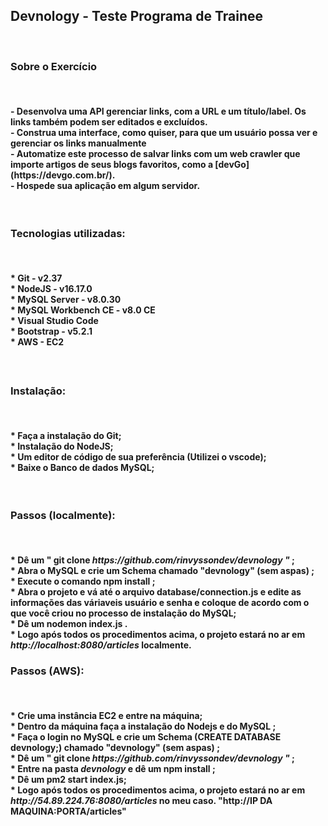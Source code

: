 <h2> Devnology - Teste Programa de Trainee </h2>
<br>
<h3> Sobre o Exercício</h3>
<br>
<h4>
- Desenvolva uma API gerenciar links, com a URL e um título/label. Os links também podem ser editados e excluídos.<br>
- Construa uma interface, como quiser, para que um usuário possa ver e gerenciar os links manualmente <br>
- Automatize este processo de salvar links com um web crawler que importe artigos de seus blogs favoritos, como a [devGo](https://devgo.com.br/). <br>
- Hospede sua aplicação em algum servidor.<br>
</h4>
<br>
<h3> Tecnologias utilizadas: </h3>
<br>
<h4>
* Git - v2.37 <br>
* NodeJS - v16.17.0 <br>
* MySQL Server - v8.0.30 <br>
* MySQL Workbench CE - v8.0 CE <br>
* Visual Studio Code <br>
* Bootstrap - v5.2.1 <br>
* AWS - EC2

<h4>
<br>
<h3> Instalação: </h3>
<br>
<h4>
* Faça a instalação do Git; <br>
* Instalação do NodeJS; <br>
* Um editor de código de sua preferência (Utilizei o vscode); <br>
* Baixe o Banco de dados <strong>MySQL</strong>; <br>
</h4>
<br>
<h3> Passos (localmente): </h3>
<br>
<h4>
* Dê um <strong> " git clone <em>https://github.com/rinvyssondev/devnology "</em> </strong>; <br>
* Abra o MySQL e crie um Schema chamado  <strong>"devnology" (sem aspas) </strong> ; <br>
* Execute o comando  <strong>npm install</strong> ; <br>
* Abra o projeto e vá até o arquivo <strong>database/connection.js</strong> e edite as informações das váriaveis <strong>usuário</strong> e <strong>senha</strong> e coloque de acordo com o que você criou no processo de instalação do MySQL; <br>
* Dê um <strong> nodemon index.js .</strong> <br>
* Logo após todos os procedimentos acima, o projeto estará no ar em <em>http://localhost:8080/articles</em> localmente.
<br>
<h3> Passos (AWS): </h3>
<br>
<h4>
* Crie uma instância EC2 e entre na máquina; <br>
* Dentro da máquina faça a instalação do <strong>Nodejs</strong> e do <strong>MySQL</strong> ; <br>
* Faça o login no MySQL e crie um Schema (CREATE DATABASE devnology;) chamado  <strong>"devnology" (sem aspas) </strong> ; <br>
* Dê um <strong> " git clone <em>https://github.com/rinvyssondev/devnology "</em> </strong>; <br>
* Entre na pasta <em>devnology</em> e dê um <strong>npm install </strong>;<br>
* Dê um <strong> pm2 start index.js</strong>;<br>
* Logo após todos os procedimentos acima, o projeto estará no ar em <em>http://54.89.224.76:8080/articles</em> no meu caso. "http://<strong>IP DA MAQUINA</strong>:<strong>PORTA</strong>/articles"
